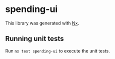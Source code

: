 # spending-ui

This library was generated with [Nx](https://nx.dev).

## Running unit tests

Run `nx test spending-ui` to execute the unit tests.
